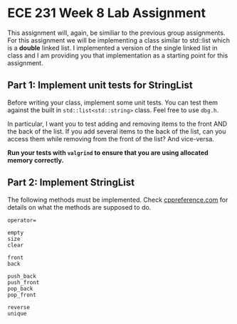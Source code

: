 # ECE 231 Week 8 Lab Assignment

This assignment will, again, be similiar to the previous group assignments. For this assignment
we will be implementing a class similar to std::list which is a **double** linked list.  I implemented
a version of the single linked list in class and I am providing you that implementation as a starting
point for this assignment.

## Part 1: Implement unit tests for StringList

Before writing your class, implement some unit tests. You can test them against the built in
`std::list<std::string>` class. Feel free to use `dbg.h`.

In particular, I want you to test adding and removing items to the front AND the back of the list.
If you add several items to the back of the list, can you access them while removing from
the front of the list? And vice-versa.

**Run your tests with `valgrind` to ensure that you are using allocated memory correctly.**

## Part 2: Implement StringList

The following methods must be implemented.  Check [cppreference.com](https://en.cppreference.com/w/cpp/container/list)
for details on what the methods are supposed to do.

```
operator=

empty
size
clear

front
back

push_back
push_front
pop_back
pop_front

reverse
unique
```
